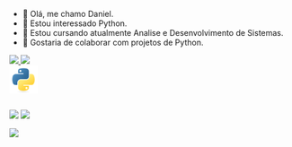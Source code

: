 - 👋 Olá, me chamo Daniel.
- 👀 Estou interessado Python.
- 🌱 Estou cursando atualmente Analise e Desenvolvimento de Sistemas.
- 💞️ Gostaria de colaborar com projetos de Python.

 <div align="left">
  <a href="https://github.com/devdanielll">
  <img height="150em" src="https://github-readme-stats.vercel.app/api?username=devdanielll&show_icons=true&theme=dark&include_all_commits=true&count_private=true"//>
  <img height="150em" src="https://github-readme-stats.vercel.app/api/top-langs/?username=devdanielll&layout=compact&langs_count=7&theme=dark"/>
</div>
   <img align="center" alt="Python" height="50" width="50" src="https://raw.githubusercontent.com/devicons/devicon/master/icons/python/python-original.svg">
<div> 
  
 ##
 
  <a href="https://www.instagram.com/damdann_/" target="_blank"><img src="https://img.shields.io/badge/-Instagram-%23E4405F?style=for-the-badge&logo=instagram&logoColor=white" target="_blank"></a>
  <a href = "mailto:daniellucassantos97@gmail.com"><img src="https://img.shields.io/badge/-Gmail-%23333?style=for-the-badge&logo=gmail&logoColor=white" target="_blank"></a>
 
 <div align="left">
 <img height="120em" src="https://cdn.discordapp.com/attachments/829944330268966943/951473252939747418/2iiJ.gif">
 </div>
